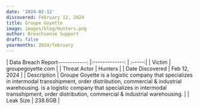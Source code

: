 ```yaml
---
date: '2024-02-12'
discovered: February 12, 2024
title: Groupe Goyette
image: images/blog/Hunters.png
author: Breachsense Support
draft: false
yearmonths: 2024/february
---
```


| Data Breach Report------------:     |:-------------:    | :-----:|
| Victim      | groupegoyette.com      | 
| Threat Actor      | Hunters      | 
| Date Discovered      | Feb 12, 2024      | 
| Description      | Groupe Goyette is a logistic company that specializes in intermodal transshipment, order distribution, commercial & industrial warehousing. is a logistic company that specializes in intermodal transshipment, order distribution, commercial & industrial warehousing.      | 
| Leak Size      | 238.6GB      | 

